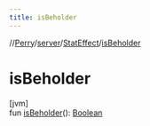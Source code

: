 ```yaml
---
title: isBeholder
---
```

//[Perry](../../../index.html)/[server](../index.html)/[StatEffect](index.html)/[isBeholder](is-beholder.html)



# isBeholder



[jvm]\
fun [isBeholder](is-beholder.html)(): [Boolean](https://kotlinlang.org/api/latest/jvm/stdlib/kotlin/-boolean/index.html)





